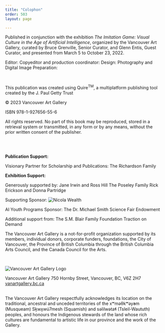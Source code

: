 ```yaml
---
title: "Colophon"
order: 503
layout: page

---
```


Published in conjunction with the exhibition *The Imitation Game: Visual Culture in the Age of Artificial Intelligence*, organized by the Vancouver Art Gallery, curated by Bruce Grenville, Senior Curator, and Glenn Entis, Guest Curator, and presented from March 5 to October 23, 2022.
<br/>

Editor: 
Copyeditor and production coordinator: 
Design: 
Photography and Digital Image Preparation: 

<br/>


This publication was created using Quire<sup>TM</sup>, a multiplatform publishing tool created by the J. Paul Getty Trust

© 2023 Vancouver Art Gallery

ISBN 978-1-927656-55-6

All rights reserved. No part of this book may be reproduced, stored in a retrieval system or transmitted, in any form or by any means, without the prior written consent of the publisher.


<br/>
<br/>

**Publication Support:**

Visionary Partner for Scholarship and Publications:
The Richardson Family

**Exhibition Support:**

Generously supported by:
Jane Irwin and Ross Hill
The Poseley Family
Rick Erickson and Donna Partridge

Supporting Sponsor:
![Nicola Wealth](/_assets/images/nicola.jpg)

AI Youth Programs Sponsor:
The Dr. Michael Smith Science Fair Endowment

Additional support from:
The S.M. Blair Family Foundation
Traction on Demand


The Vancouver Art Gallery is a not-for-profit organization supported by its members, individual donors, corporate funders, foundations, the City of Vancouver, the Province of British Columbia through the British Columbia Arts Council, and the Canada Council for the Arts.

<br/>

![Vancouver Art Gallery Logo](/_assets/images/vaglogo-colour.jpg)

Vancouver Art Gallery
750 Hornby Street, Vancouver, BC, V6Z 2H7
[vanartgallery.bc.ca](https://www.vanartgallery.bc.ca)

<br/>
The Vancouver Art Gallery respectfully acknowledges its location on the traditional, ancestral and unceded territories of the xʷməθkʷəy̓əm (Musqueam) Sḵwx̱wú7mesh (Squamish) and səlilwətaɬ (Tsleil-Waututh) peoples, and honours the Indigenous stewards of the land whose rich cultures are fundamental to artistic life in our province and the work of the Gallery.

